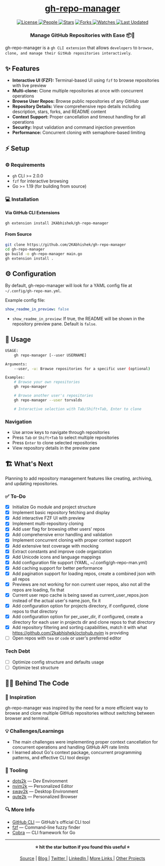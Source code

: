 <div align = "center">

<h1><a href="https://github.com/2kabhishek/gh-repo-manager">gh-repo-manager</a></h1>

<a href="https://github.com/2KAbhishek/gh-repo-manager/blob/main/LICENSE">
<img alt="License" src="https://img.shields.io/github/license/2kabhishek/gh-repo-manager?style=flat&color=eee&label="> </a>

<a href="https://github.com/2KAbhishek/gh-repo-manager/graphs/contributors">
<img alt="People" src="https://img.shields.io/github/contributors/2kabhishek/gh-repo-manager?style=flat&color=ffaaf2&label=People"> </a>

<a href="https://github.com/2KAbhishek/gh-repo-manager/stargazers">
<img alt="Stars" src="https://img.shields.io/github/stars/2kabhishek/gh-repo-manager?style=flat&color=98c379&label=Stars"></a>

<a href="https://github.com/2KAbhishek/gh-repo-manager/network/members">
<img alt="Forks" src="https://img.shields.io/github/forks/2kabhishek/gh-repo-manager?style=flat&color=66a8e0&label=Forks"> </a>

<a href="https://github.com/2KAbhishek/gh-repo-manager/watchers">
<img alt="Watches" src="https://img.shields.io/github/watchers/2kabhishek/gh-repo-manager?style=flat&color=f5d08b&label=Watches"> </a>

<a href="https://github.com/2KAbhishek/gh-repo-manager/pulse">
<img alt="Last Updated" src="https://img.shields.io/github/last-commit/2kabhishek/gh-repo-manager?style=flat&color=e06c75&label="> </a>

<h3>Manage GitHub Repositories with Ease 📦🚀</h3>

</div>

gh-repo-manager is a `gh CLI extension` that allows `developers` to `browse, clone, and manage their GitHub repositories interactively`.

## ✨ Features

- **Interactive UI (FZF):** Terminal-based UI using `fzf` to browse repositories with live preview
- **Multi-clone:** Clone multiple repositories at once with concurrent operations
- **Browse User Repos:** Browse public repositories of any GitHub user
- **Repository Details:** View comprehensive repo details including description, stars, forks, and README content
- **Context Support:** Proper cancellation and timeout handling for all operations
- **Security:** Input validation and command injection prevention
- **Performance:** Concurrent cloning with semaphore-based limiting

## ⚡ Setup

### ⚙️ Requirements

- `gh` CLI >= 2.0.0
- `fzf` for interactive browsing
- Go >= 1.19 (for building from source)

### 💻 Installation

#### Via GitHub CLI Extensions

```bash
gh extension install 2KAbhishek/gh-repo-manager
```

#### From Source

```bash
git clone https://github.com/2KAbhishek/gh-repo-manager
cd gh-repo-manager
go build -o gh-repo-manager main.go
gh extension install .
```

## ⚙️ Configuration

By default, gh-repo-manager will look for a YAML config file at `~/.config/gh-repo-man.yml`.

Example config file:

```yaml
show_readme_in_preview: false
```

- `show_readme_in_preview`: If true, the README will be shown in the repository preview pane. Default is `false`.

## 🚀 Usage

```bash
USAGE:
    gh repo-manager [--user USERNAME]

Arguments:
    --user, -u: Browse repositories for a specific user (optional)

Examples:
    # Browse your own repositories
    gh repo-manager

    # Browse another user's repositories
    gh repo-manager --user torvalds

    # Interactive selection with Tab/Shift+Tab, Enter to clone
```

### Navigation

- Use arrow keys to navigate through repositories
- Press `Tab` or `Shift+Tab` to select multiple repositories
- Press `Enter` to clone selected repositories
- View repository details in the preview pane

## 🏗️ What's Next

Planning to add repository management features like creating, archiving, and updating repositories.

### ✅ To-Do

- [x] Initialize Go module and project structure
- [x] Implement basic repository fetching and display
- [x] Add interactive FZF UI with preview
- [x] Implement multi-repository cloning
- [x] Add user flag for browsing other users' repos
- [x] Add comprehensive error handling and validation
- [x] Implement concurrent cloning with proper context support
- [x] Add extensive test coverage with mocking
- [x] Extract constants and improve code organization
- [x] Add Unicode icons and language mappings
- [x] Add configuration file support (YAML, ~/.config/gh-repo-man.yml)
- [x] Add caching support for better performance
- [x] Add pagination support for loading repos, create a combined json with all repos
- [x] Previews are not working for non current user repos, also not all the repos are loading, fix that
- [x] Current user repo cache is being saved as current_user_repos.json instead of the actual user's name.json, fix it
- [x] Add configuration option for projects directory, if configured, clone repos to that directory
- [x] Add configuration option for per_user_dir, if configured, create a directory for each user in projects dir and clone repos to that directory
- [x] Add repository filtering and sorting capabilities, match it with what https://github.com/2kabhishek/octohub.nvim is providing
- [ ] Open repos with `tea` or `code` or user's preferred editor

### Tech Debt

- [ ] Optimize config structure and defaults usage
- [ ] Optimize test structure

## 🧑‍💻 Behind The Code

### 🌈 Inspiration

gh-repo-manager was inspired by the need for a more efficient way to browse and clone multiple GitHub repositories without switching between browser and terminal.

### 💡 Challenges/Learnings

- The main challenges were implementing proper context cancellation for concurrent operations and handling GitHub API rate limits
- I learned about Go's context package, concurrent programming patterns, and effective CLI tool design

### 🧰 Tooling

- [dots2k](https://github.com/2kabhishek/dots2k) — Dev Environment
- [nvim2k](https://github.com/2kabhishek/nvim2k) — Personalized Editor
- [sway2k](https://github.com/2kabhishek/sway2k) — Desktop Environment
- [qute2k](https://github.com/2kabhishek/qute2k) — Personalized Browser

### 🔍 More Info

- [GitHub CLI](https://github.com/cli/cli) — GitHub's official CLI tool
- [fzf](https://github.com/junegunn/fzf) — Command-line fuzzy finder
- [Cobra](https://github.com/spf13/cobra) — CLI framework for Go

<hr>

<div align="center">

<strong>⭐ hit the star button if you found this useful ⭐</strong><br>

<a href="https://github.com/2KAbhishek/gh-repo-manager">Source</a>
| <a href="https://2kabhishek.github.io/blog" target="_blank">Blog </a>
| <a href="https://twitter.com/2kabhishek" target="_blank">Twitter </a>
| <a href="https://linkedin.com/in/2kabhishek" target="_blank">LinkedIn </a>
| <a href="https://2kabhishek.github.io/links" target="_blank">More Links </a>
| <a href="https://2kabhishek.github.io/projects" target="_blank">Other Projects </a>

</div>

